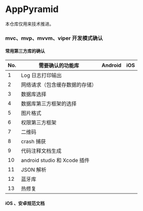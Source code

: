 # AppPyramid

本仓库仅用来技术推进。

### mvc、mvp、mvvm、viper 开发模式确认

#### 常用第三方库的确认

|No.| 需要确认的功能库|Android|iOS
|---|---|---|---
|1|Log 日志打印输出 
|2|网络请求（包含缓存数据的存储）
|3|数据库选择
|4|数据库第三方框架的选择
|5|图片格式
|6|权限第三方框架
|7|二维码	
|8|crash 捕获
|9|代码注释文档生成
|10|android studio 和 Xcode 插件
|11|JSON 解析
|12|蓝牙库	
|13|热修复	

#### iOS 、安卓规范文档

